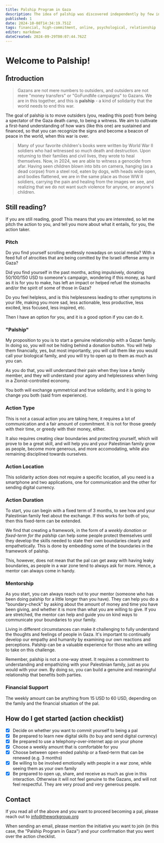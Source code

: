 ```yaml
---
title: Palship Program in Gaza
description: The idea of palship was discovered independently by few individuals midst the Gaza war. In this page, I would like to present a safe and a scalable, decentralised model that worked well for me and many others.
published: 1
date: 2024-10-08T14:34:19.751Z
tags: financial, high-commitment, online, psychological, relationship
editor: markdown
dateCreated: 2024-09-29T00:07:44.762Z
---
```


# Welcome to Palship!

## ّIntroduction

> Gazans are not mere numbers to outsiders, and outsiders are not mere "money transfers" or "GoFundMe campaigns" to Gazans. We are in this together, and this is **palship** - a kind of solidarity that the world needs to end this war.

The goal of palship is to move outsiders (you, reading this post) from being a spectator of the Gaza death camp, to being a witness. We aim to cultivate a first-hand understanding of how wars (like this one) are sustained and financed, so that you can recognize the signs and become a beacon of peace in the world, when this war is over.

> Many of your favorite children's books were written by World War II soldiers who had witnessed so much death and destruction. Upon returning to their families and civil lives, they wrote to heal themselves. Now, in 2024, we are able to witness a genocide from afar. Having seen children blown into bits on camera, hanging (as a dead corpse) from a steel rod, eaten by dogs, with heads wide open, and bodies flattened, we are in the same place as those WW II soldiers, carrying the pain and healing from the images we see, and realizing that we do not want such violence for anyone, or anyone's children.

## Still reading?

If you are still reading, good! This means that you are interested, so let me pitch the action to you, and tell you more about what it entails, for you, the action taker. 

### Pitch

Do you find yourself scrolling endlessly nowadays on social media? With a feed full of atrocities that are being comitted by the Israeli offense army in Gaza?

Did you find yourself in the past months, acting impulsively, donating 50/100/150 USD to someone's campaign, wondering if this money, as hard as it is for you to make, has left an impact or helped refuel the stomachs and/or the spirit of some of those in Gaza?

Do you feel helpless, and is this helplessness leading to other symptoms in your life, making you more sad, less actionable, less productive, less excited, less focused, less inspired, etc.

Then I have an option for you, and it is a good option if you can do it.

### "Palship"

My proposition to you is to start a genuine relationship with a Gazan family. In doing so, you will not be hiding behind a donation button. You will help them financially, yes, but most importantly, you will call them like you would call your biological family, and you will try to open up to them as much as you can.

As you do that, you will understand their pain when they lose a family member, and they will understand your agony and helplessness when living in a Zionist-controlled economy.

You both will exchange symmetrical and true solidarity, and it is going to change you both (said from experience).

### Action Type

This is not a casual action you are taking here, it requires a lot of communication and a fair amount of commitment. It is not for those greedy with their time, or greedy with their money, either.

It also requires creating clear boundaries and protecting yourself, which will prove to be a great skill, and will help you and your Palestinian family grow as people, become more generous, and more accomodating, while also remaining disciplined towards ourselves.

### Action Location

This solidarity action does not require a specific location, all you need is a smartphone and two applications, one for communication and the other for sending digital currency.

### Action Duration

To start, you can begin with a fixed term of 3 months, to see how and your Palestinian family feel about the exchange. If this works for both of you, then this fixed-term can be extended.

We find that creating a framework, in the form of a _weekly donation_ or _fixed-term for the palship_ can help some people protect themselves until they develop the skills needed to state their own boundaries clearly and empathetically. This is done by embedding some of the boundaries in the framework of palship.

This, however, does not mean that the pal can get away with having leaky boundaries, as people in a war zone tend to always ask for more. Hence, a mentor can always come in handy.

### Mentorship

As you start, you can always reach out to your mentor (someone who has been doing palship for a little longer than you have). They can help you do a "boundary-check" by asking about the amount of money and time you have been giving, and whether it is more than what you are willing to give. If you are stretched, the mentor can help and guide you on kind ways to communicate your boundaries to your family.

Living in different circumstances can make it challenging to fully understand the thoughts and feelings of people in Gaza. It's important to continually develop our empathy and humanity by examining our own reactions and perceptions. Palship can be a valuable experience for those who are willing to take on this challenge.

Remember, palship is not a one-way street. It requires a commitment to understanding and empathizing with your Palestinian family, just as you would with your own. By doing so, you can build a genuine and meaningful relationship that benefits both parties.

### Financial Support

The weekly amount can be anything from 15 USD to 60 USD, depending on the family and the financial situation of the pal.

## How do I get started (action checklist)

- [X] Decide on whether you want to commit yourself to being a pal
- [X] Be prepared to learn new digital skills (to buy and send digital currency)
- [X] Be prepared to use a telephony-over-internet app on your phone
- [X] Choose a weekly amount that is comfortable for you
- [X] Choose between open-ended palship or a fixed-term that can be renewed (e.g. 3 months)
- [X] Be willing to be involved emotionally with people in a war zone, while seeing them as your own family
- [X] Be prepared to open up, share, and receive as much as give in this interaction. Otherwise it will not feel genuine to the Gazans, and will not feel respectful. They are very proud and very generous people.

## Contact

If you read all of the above and you want to proceed becoming a pal, please reach out to info@theworkgroup.org

When sending an email, please mention the initiative you want to join (in this case, the "Palship Program in Gaza") and your confirmation that you went over the action checklist.